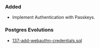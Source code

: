 ### Added
- Implement Authentication with Passkeys.

### Postgres Evolutions
- [137-add-webauthn-credentials.sql](conf/evolutions/137-add-webauthn-credentials.sql)
